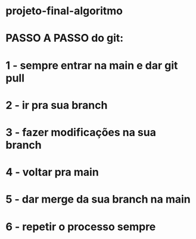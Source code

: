 # projeto-final-algoritmo

# PASSO A PASSO do git:

# 1 - sempre entrar na main e dar git pull

# 2 - ir pra sua branch

# 3 - fazer modificações na sua branch

# 4 - voltar pra main

# 5 - dar merge da sua branch na main

# 6 - repetir o processo sempre
